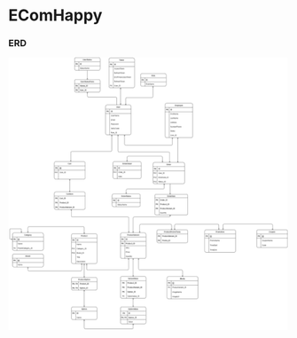 # EComHappy
### ERD
![alt text](https://github.com/TamDev2022/EComHappy/blob/master/EComHappy.drawio.png)
